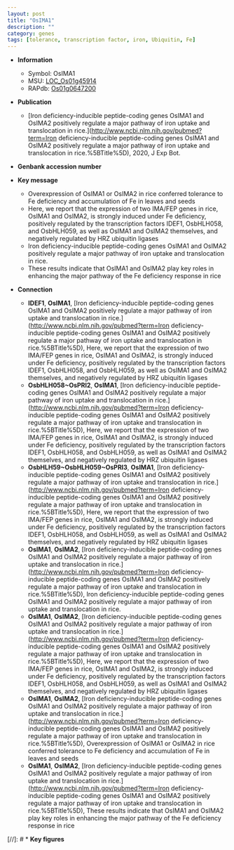 ```yaml
---
layout: post
title: "OsIMA1"
description: ""
category: genes
tags: [tolerance, transcription factor, iron, Ubiquitin, Fe]
---
```


* **Information**  
    + Symbol: OsIMA1  
    + MSU: [LOC_Os01g45914](http://rice.uga.edu/cgi-bin/ORF_infopage.cgi?orf=LOC_Os01g45914)  
    + RAPdb: [Os01g0647200](http://rapdb.dna.affrc.go.jp/viewer/gbrowse_details/irgsp1?name=Os01g0647200)  

* **Publication**  
    + [Iron deficiency-inducible peptide-coding genes OsIMA1 and OsIMA2 positively regulate a major pathway of iron uptake and translocation in rice.](http://www.ncbi.nlm.nih.gov/pubmed?term=Iron deficiency-inducible peptide-coding genes OsIMA1 and OsIMA2 positively regulate a major pathway of iron uptake and translocation in rice.%5BTitle%5D), 2020, J Exp Bot.

* **Genbank accession number**  

* **Key message**  
    + Overexpression of OsIMA1 or OsIMA2 in rice conferred tolerance to Fe deficiency and accumulation of Fe in leaves and seeds
    + Here, we report that the expression of two IMA/FEP genes in rice, OsIMA1 and OsIMA2, is strongly induced under Fe deficiency, positively regulated by the transcription factors IDEF1, OsbHLH058, and OsbHLH059, as well as OsIMA1 and OsIMA2 themselves, and negatively regulated by HRZ ubiquitin ligases
    + Iron deficiency-inducible peptide-coding genes OsIMA1 and OsIMA2 positively regulate a major pathway of iron uptake and translocation in rice.
    + These results indicate that OsIMA1 and OsIMA2 play key roles in enhancing the major pathway of the Fe deficiency response in rice

* **Connection**  
    + __IDEF1__, __OsIMA1__, [Iron deficiency-inducible peptide-coding genes OsIMA1 and OsIMA2 positively regulate a major pathway of iron uptake and translocation in rice.](http://www.ncbi.nlm.nih.gov/pubmed?term=Iron deficiency-inducible peptide-coding genes OsIMA1 and OsIMA2 positively regulate a major pathway of iron uptake and translocation in rice.%5BTitle%5D),  Here, we report that the expression of two IMA/FEP genes in rice, OsIMA1 and OsIMA2, is strongly induced under Fe deficiency, positively regulated by the transcription factors IDEF1, OsbHLH058, and OsbHLH059, as well as OsIMA1 and OsIMA2 themselves, and negatively regulated by HRZ ubiquitin ligases
    + __OsbHLH058~OsPRI2__, __OsIMA1__, [Iron deficiency-inducible peptide-coding genes OsIMA1 and OsIMA2 positively regulate a major pathway of iron uptake and translocation in rice.](http://www.ncbi.nlm.nih.gov/pubmed?term=Iron deficiency-inducible peptide-coding genes OsIMA1 and OsIMA2 positively regulate a major pathway of iron uptake and translocation in rice.%5BTitle%5D),  Here, we report that the expression of two IMA/FEP genes in rice, OsIMA1 and OsIMA2, is strongly induced under Fe deficiency, positively regulated by the transcription factors IDEF1, OsbHLH058, and OsbHLH059, as well as OsIMA1 and OsIMA2 themselves, and negatively regulated by HRZ ubiquitin ligases
    + __OsbHLH59~OsbHLH059~OsPRI3__, __OsIMA1__, [Iron deficiency-inducible peptide-coding genes OsIMA1 and OsIMA2 positively regulate a major pathway of iron uptake and translocation in rice.](http://www.ncbi.nlm.nih.gov/pubmed?term=Iron deficiency-inducible peptide-coding genes OsIMA1 and OsIMA2 positively regulate a major pathway of iron uptake and translocation in rice.%5BTitle%5D),  Here, we report that the expression of two IMA/FEP genes in rice, OsIMA1 and OsIMA2, is strongly induced under Fe deficiency, positively regulated by the transcription factors IDEF1, OsbHLH058, and OsbHLH059, as well as OsIMA1 and OsIMA2 themselves, and negatively regulated by HRZ ubiquitin ligases
    + __OsIMA1__, __OsIMA2__, [Iron deficiency-inducible peptide-coding genes OsIMA1 and OsIMA2 positively regulate a major pathway of iron uptake and translocation in rice.](http://www.ncbi.nlm.nih.gov/pubmed?term=Iron deficiency-inducible peptide-coding genes OsIMA1 and OsIMA2 positively regulate a major pathway of iron uptake and translocation in rice.%5BTitle%5D), Iron deficiency-inducible peptide-coding genes OsIMA1 and OsIMA2 positively regulate a major pathway of iron uptake and translocation in rice.
    + __OsIMA1__, __OsIMA2__, [Iron deficiency-inducible peptide-coding genes OsIMA1 and OsIMA2 positively regulate a major pathway of iron uptake and translocation in rice.](http://www.ncbi.nlm.nih.gov/pubmed?term=Iron deficiency-inducible peptide-coding genes OsIMA1 and OsIMA2 positively regulate a major pathway of iron uptake and translocation in rice.%5BTitle%5D),  Here, we report that the expression of two IMA/FEP genes in rice, OsIMA1 and OsIMA2, is strongly induced under Fe deficiency, positively regulated by the transcription factors IDEF1, OsbHLH058, and OsbHLH059, as well as OsIMA1 and OsIMA2 themselves, and negatively regulated by HRZ ubiquitin ligases
    + __OsIMA1__, __OsIMA2__, [Iron deficiency-inducible peptide-coding genes OsIMA1 and OsIMA2 positively regulate a major pathway of iron uptake and translocation in rice.](http://www.ncbi.nlm.nih.gov/pubmed?term=Iron deficiency-inducible peptide-coding genes OsIMA1 and OsIMA2 positively regulate a major pathway of iron uptake and translocation in rice.%5BTitle%5D),  Overexpression of OsIMA1 or OsIMA2 in rice conferred tolerance to Fe deficiency and accumulation of Fe in leaves and seeds
    + __OsIMA1__, __OsIMA2__, [Iron deficiency-inducible peptide-coding genes OsIMA1 and OsIMA2 positively regulate a major pathway of iron uptake and translocation in rice.](http://www.ncbi.nlm.nih.gov/pubmed?term=Iron deficiency-inducible peptide-coding genes OsIMA1 and OsIMA2 positively regulate a major pathway of iron uptake and translocation in rice.%5BTitle%5D),  These results indicate that OsIMA1 and OsIMA2 play key roles in enhancing the major pathway of the Fe deficiency response in rice

[//]: # * **Key figures**  


